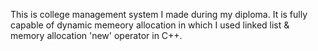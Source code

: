 This is college management system I made during my diploma. It is fully capable of dynamic memeory allocation in which I used linked list & memory allocation 'new' operator in C++.
